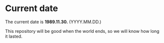# Current date

The current date is **1989.11.30.** (YYYY.MM.DD.)

This repository will be good when the world ends, so we will know how long it lasted.